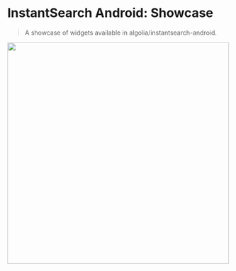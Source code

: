 # InstantSearch Android: Showcase
> A showcase of widgets available in algolia/instantsearch-android.

<img src="../static/showcase/showcase.gif" width="500"/>
